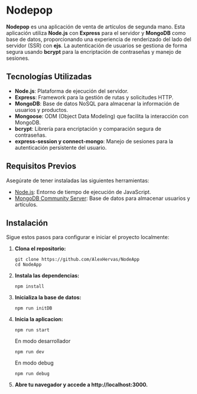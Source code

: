 # Nodepop

**Nodepop** es una aplicación de venta de artículos de segunda mano. Esta aplicación utiliza **Node.js** con **Express** para el servidor y **MongoDB** como base de datos, proporcionando una experiencia de renderizado del lado del servidor (SSR) con **ejs**. La autenticación de usuarios se gestiona de forma segura usando **bcrypt** para la encriptación de contraseñas y manejo de sesiones.

## Tecnologías Utilizadas

- **Node.js**: Plataforma de ejecución del servidor.
- **Express**: Framework para la gestión de rutas y solicitudes HTTP.
- **MongoDB**: Base de datos NoSQL para almacenar la información de usuarios y productos.
- **Mongoose**: ODM (Object Data Modeling) que facilita la interacción con MongoDB.
- **bcrypt**: Librería para encriptación y comparación segura de contraseñas.
- **express-session y connect-mongo**: Manejo de sesiones para la autenticación persistente del usuario.

## Requisitos Previos

Asegúrate de tener instaladas las siguientes herramientas:

- [Node.js](https://nodejs.org/): Entorno de tiempo de ejecución de JavaScript.
- [MongoDB Community Server](https://www.mongodb.com/try/download/community): Base de datos para almacenar usuarios y artículos.

## Instalación

Sigue estos pasos para configurar e iniciar el proyecto localmente:

1. **Clona el repositorio:**
   ```
   git clone https://github.com/AlexHervas/NodeApp
   cd NodeApp
   ```

2. **Instala las dependencias:**
    ```
    npm install
    ```

3. **Inicializa la base de datos:**
    ```
    npm run initDB
    ```

4. **Inicia la aplicacion:**
    ```
    npm run start
    ```
    En modo desarrollador
    ```
    npm run dev
    ```
    En modo debug
    ```
    npm run debug
    ```
5. **Abre tu navegador y accede a http://localhost:3000.**